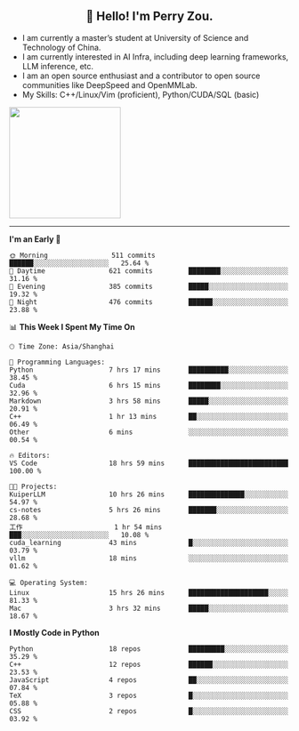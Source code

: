 <h2 align="center">👋 Hello! I'm Perry Zou.</h2>

- I am currently a master’s student at University of Science and Technology of China.
- I am currently interested in AI Infra, including deep learning frameworks, LLM inference, etc.
- I am an open source enthusiast and a contributor to open source communities like DeepSpeed and OpenMMLab.
- My Skills: C++/Linux/Vim (proficient), Python/CUDA/SQL (basic)

<img height=200 align="center" src="https://github-readme-stats.vercel.app/api?username=zonepg" />

-------

<!--START_SECTION:waka-->
**I'm an Early 🐤** 

```text
🌞 Morning                511 commits         ██████░░░░░░░░░░░░░░░░░░░   25.64 % 
🌆 Daytime                621 commits         ████████░░░░░░░░░░░░░░░░░   31.16 % 
🌃 Evening                385 commits         █████░░░░░░░░░░░░░░░░░░░░   19.32 % 
🌙 Night                  476 commits         ██████░░░░░░░░░░░░░░░░░░░   23.88 % 
```


📊 **This Week I Spent My Time On** 

```text
🕑︎ Time Zone: Asia/Shanghai

💬 Programming Languages: 
Python                   7 hrs 17 mins       ██████████░░░░░░░░░░░░░░░   38.45 % 
Cuda                     6 hrs 15 mins       ████████░░░░░░░░░░░░░░░░░   32.96 % 
Markdown                 3 hrs 58 mins       █████░░░░░░░░░░░░░░░░░░░░   20.91 % 
C++                      1 hr 13 mins        ██░░░░░░░░░░░░░░░░░░░░░░░   06.49 % 
Other                    6 mins              ░░░░░░░░░░░░░░░░░░░░░░░░░   00.54 % 

🔥 Editors: 
VS Code                  18 hrs 59 mins      █████████████████████████   100.00 % 

🐱‍💻 Projects: 
KuiperLLM                10 hrs 26 mins      ██████████████░░░░░░░░░░░   54.97 % 
cs-notes                 5 hrs 26 mins       ███████░░░░░░░░░░░░░░░░░░   28.68 % 
工作                       1 hr 54 mins        ███░░░░░░░░░░░░░░░░░░░░░░   10.08 % 
cuda_learning            43 mins             █░░░░░░░░░░░░░░░░░░░░░░░░   03.79 % 
vllm                     18 mins             ░░░░░░░░░░░░░░░░░░░░░░░░░   01.62 % 

💻 Operating System: 
Linux                    15 hrs 26 mins      ████████████████████░░░░░   81.33 % 
Mac                      3 hrs 32 mins       █████░░░░░░░░░░░░░░░░░░░░   18.67 % 
```

**I Mostly Code in Python** 

```text
Python                   18 repos            █████████░░░░░░░░░░░░░░░░   35.29 % 
C++                      12 repos            ██████░░░░░░░░░░░░░░░░░░░   23.53 % 
JavaScript               4 repos             ██░░░░░░░░░░░░░░░░░░░░░░░   07.84 % 
TeX                      3 repos             █░░░░░░░░░░░░░░░░░░░░░░░░   05.88 % 
CSS                      2 repos             █░░░░░░░░░░░░░░░░░░░░░░░░   03.92 % 
```




<!--END_SECTION:waka-->
